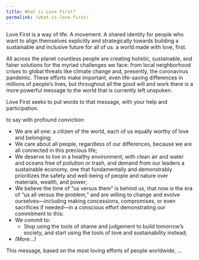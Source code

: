 ```yaml
---
title: What is Love First?
permalink: /what-is-love-first/
---
```


<!-- # What Is Love First (reboot) -->

<!-- what is it? -->
<p><nobr>Love First</nobr> is a way of life. A movement. A shared identity for people who want to align themselves explicitly and strategically towards building a sustainable and inclusive future for all of us: a world made with love, first.</p>

<!-- why do we need it? -->
All across the planet countless people are creating holistic, sustainable, and fairer solutions for the myriad challenges we face: from local neighborhood crises to global threats like climate change and, presently, the coronavirus pandemic. These efforts make important, even life-saving differences in millions of people’s lives, but throughout all the good will and work there is a more powerful message to the world that is currently left unspoken.

Love First seeks to put words to that message, with your help and participation.

to say with profound conviction:

<!--  Our Message Of Love: -->
- We are all one: a citizen of the world, each of us equally worthy of love and belonging;
- We care about all people, regardless of our differences, because we are all connected in this precious life;
- We deserve to live in a healthy environment, with clean air and water and oceans free of pollution or trash, and demand from our leaders a sustainable economy, one that fundamentally and demonstrably prioritizes the safety and well-being of people and nature over materials, wealth, and power;
- We believe the time of “us versus them” is behind us, that now is the era of “us all versus the problem,” and are willing to change and evolve ourselves—including making concessions, compromises, or even sacrifices if needed—in a conscious effort demonstrating our commitment to this:
- We commit to:
  - Stop using the tools of shame and judgement to build tomorrow’s society, and start using the tools of love and sustainability instead;
- _(More…)_

This message, based on the most loving efforts of people worldwide, …

<!-- how can I get it? -->


<!-- The mission of Love First is to harmonize and magnify the invaluable work of all the people envisioning and creating a new world, and build it on foundations of love. It is to contribute the knowledge, teachings, and best practices of Love First to further the efficacy and success. through a collection of strategies, solutions, and best practices, in hopes of enlisting and aligning more and more people in the work to build a world wherein people, societies, and the environment all thrive.


Continue reading:
- Blueprints For Life
- In A World…
- Made With Love, First
- Going Love First

## What qualifies something (or someone) to be considered “Love First”?

There are five fundamental areas of value at the heart of our ways of thinking, acting, and being in the world: people, environment, materials, wealth, and power.


- a way of life: seeing the world and each other through a holistic lens of love
	- a future-friendly order of priority for our root values
	- a belief that everyone has a place in this world: past, present and future
	- a model for growth and success that is harmonious and sustainable
	- Love First Is… An Idea
- a movement
	- a unifying vocabulary: the universal principles of love first
	- identifying all the displays and acts of love everywhere around us
	- Love First Is… A Statement
- a shared identity
	- our individual and unique identity is of crucial importance, but we need a shared identity to help us be a tribe, a community, a movement;
	- Love First as a shared identity works as a prefix
	- → Love First Is… A Prefix



Love First seeks to provide a unifying vocabulary for the countless acts of love.
 -->
